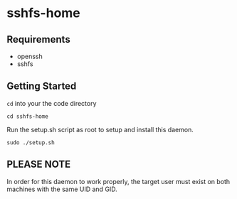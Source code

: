 # sshfs-home

Requirements
------
- openssh
- sshfs

Getting Started
------

`cd` into your the code directory

`cd sshfs-home`

Run the setup.sh script as root to setup and install this daemon.

`sudo ./setup.sh`

PLEASE NOTE
-------
In order for this daemon to work properly, the target user must exist on
both machines with the same UID and GID.
